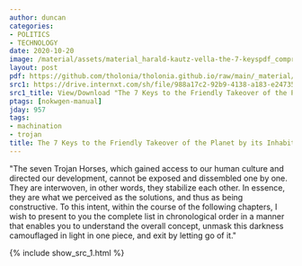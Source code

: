 ```yaml
---
author: duncan
categories:
- POLITICS
- TECHNOLOGY
date: 2020-10-20
image: /material/assets/material_harald-kautz-vella-the-7-keyspdf_compress.png
layout: post
pdf: https://github.com/tholonia/tholonia.github.io/raw/main/_material/assets/harald-kautz-vella-the-7-keyspdf_compress.pdf
src1: https://drive.internxt.com/sh/file/988a17c2-92b9-4138-a183-e247355c6b99/1ed05695273c1168ba7406fb8050ea82eff66726d209a5d69cb7985aac5ff778
src1_title: View/Download "The 7 Keys to the Friendly Takeover of the Planet by its Inhabitants" (70 pages)
ptags: [nokwgen-manual]
jday: 957
tags:
- machination
- trojan
title: The 7 Keys to the Friendly Takeover of the Planet by its Inhabitants
---
```


"The seven Trojan Horses, which gained access to our human culture and directed our development, cannot be exposed and dissembled one by one. They are interwoven, in other words, they stabilize each other. In essence, they are what we perceived as the solutions, and thus as being constructive. To this intent, within the course of the following chapters, I wish to present to you the complete list in chronological order in a manner that enables you to understand the overall concept, unmask this darkness camouflaged in light in one piece, and exit by letting go of it."

<!--more-->

{% include show_src_1.html %}
